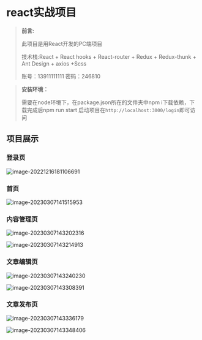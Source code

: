 # react实战项目

> **前言:**
>
> 此项目是用React开发的PC端项目
>
> 技术栈:React + React hooks + React-router + Redux + Redux-thunk + Ant Design + axios +Scss
>
> 账号：13911111111 密码：246810

>**安装环境：**
>
>需要在node环境下，在package.json所在的文件夹中npm i下载依赖，下载完成后npm run start 启动项目在`http://localhost:3000/login`即可访问

## 项目展示

### 登录页

![image-20221216181106691](https://cos.icehim.com/typora/image-20221216181106691.png)

### 首页

![image-20230307141515953](https://cos.icehim.com/typora/image-20230307141515953.png)

### 内容管理页

![image-20230307143202316](https://cos.icehim.com/typora/image-20230307143202316.png)

![image-20230307143214913](https://cos.icehim.com/typora/image-20230307143214913.png)

### 文章编辑页

![image-20230307143240230](https://cos.icehim.com/typora/image-20230307143240230.png)

![image-20230307143308391](https://cos.icehim.com/typora/image-20230307143308391.png)

### 文章发布页

![image-20230307143336179](https://cos.icehim.com/typora/image-20230307143336179.png)

![image-20230307143348406](https://cos.icehim.com/typora/image-20230307143348406.png)